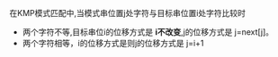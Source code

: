 在KMP模式匹配中,当模式串位置j处字符与目标串位置i处字符比较时
- 两个字符不等,目标串位i的位移方式是 **i不改变**,j的位移方式是 j=next[j]。
- 两个字符相等，i的位移方式是则j的位移方式是 j=i+1